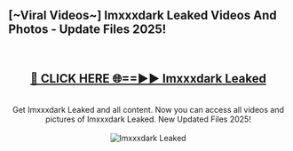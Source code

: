 <h2>[~Viral Videos~] Imxxxdark Leaked Videos And Photos - Update Files 2025!</h2>
<br>
<div align="center">
<h2><a href="https://top-ai-tools.click/QrbHav" rel="nofollow">🔴 CLICK HERE 🌐==►► Imxxxdark Leaked</a></h2>
<br>
Get Imxxxdark Leaked and all content. Now you can access all videos and pictures of Imxxxdark Leaked. New Updated Files 2025!
<br>
<br>
<a href="https://top-ai-tools.click/QrbHav" rel="nofollow" data-target="animated-image.originalLink"><img src="https://i.ibb.co.com/WyWwxjT/player-gif2.gif" alt="Imxxxdark Leaked" style="max-width: 100%; display: inline-block;" data-target="animated-image.originalImage"></a>
</div>
<br>